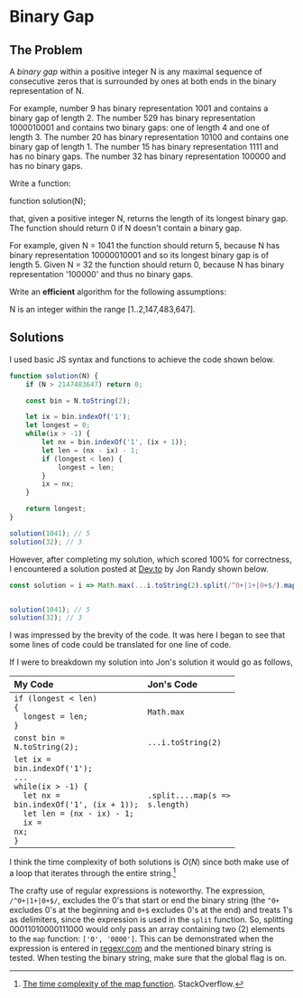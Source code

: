 # Binary Gap

## The Problem

A _binary gap_ within a positive integer N is any maximal sequence of consecutive zeros that is surrounded by ones at both ends in the binary representation of N.

For example, number 9 has binary representation 1001 and contains a binary gap of length 2. The number 529 has binary representation 1000010001 and contains two binary gaps: one of length 4 and one of length 3. The number 20 has binary representation 10100 and contains one binary gap of length 1. The number 15 has binary representation 1111 and has no binary gaps. The number 32 has binary representation 100000 and has no binary gaps.

Write a function:

function solution(N);

that, given a positive integer N, returns the length of its longest binary gap. The function should return 0 if N doesn't contain a binary gap.

For example, given N = 1041 the function should return 5, because N has binary representation 10000010001 and so its longest binary gap is of length 5. Given N = 32 the function should return 0, because N has binary representation '100000' and thus no binary gaps.

Write an **efficient** algorithm for the following assumptions:

N is an integer within the range [1..2,147,483,647].

## Solutions

I used basic JS syntax and functions to achieve the code shown below.

```js
function solution(N) {
    if (N > 2147483647) return 0;

    const bin = N.toString(2);

    let ix = bin.indexOf('1');
    let longest = 0;
    while(ix > -1) {
        let nx = bin.indexOf('1', (ix + 1));
        let len = (nx - ix) - 1;
        if (longest < len) {
            longest = len;
        }
        ix = nx;
    }

    return longest;
}

solution(1041); // 5
solution(32); // 3
```

However, after completing my solution, which scored 100% for correctness, I encountered a solution posted at [Dev.to](https://dev.to/_algowhacks/solving-for-binary-gap-using-javascript-a1p) by Jon Randy shown below.

```js
const solution = i => Math.max(...i.toString(2).split(/^0+|1+|0+$/).map(s => s.length));


solution(1041); // 5
solution(32); // 3
```

I was impressed by the brevity of the code. It was here I began to see that some lines of code could be translated for one line of code.

If I were to breakdown my solution into Jon's solution it would go as follows,

| My Code                                                                   | Jon's Code            |
|:--------------------------------------------------------------------------|:----------------------|
| <code>if (longest < len) {<br />&nbsp;&nbsp;longest = len;<br />}</code>  | `Math.max`            |
| <code>const bin = N.toString(2);</code>                                   | `...i.toString(2)`    |
| <code>let ix = bin.indexOf('1');<br />...<br />while(ix > -1) {<br />&nbsp;&nbsp;let nx = bin.indexOf('1', (ix + 1));<br />&nbsp;&nbsp;let len = (nx - ix) - 1;<br />&nbsp;&nbsp;ix = nx;<br />}</code> | <code>.split....map(s => s.length)</code> |

I think the time complexity of both solutions is $O(N)$ since both make use of a loop that iterates through the entire string.[^1]

The crafty use of regular expressions is noteworthy. The expression, `/^0+|1+|0+$/`, excludes the 0's that start or end the binary string (the `^0+` excludes 0's at the beginning and `0+$` excludes 0's at the end) and treats 1's as delimiters, since the expression is used in the `split` function. So, splitting 00011010000111000 would only pass an array containing two (2) elements to the `map` function: `['0', '0000']`. This can be demonstrated when the expression is entered in [regexr.com](https://regexr.com/) and the mentioned binary string is tested. When testing the binary string, make sure that the global flag is on.

[^1]: [The time complexity of the map function](https://stackoverflow.com/questions/50244343/the-time-complexity-of-the-map-function#:~:text=Array.,complexity%20of%20O(n).). StackOverflow.
